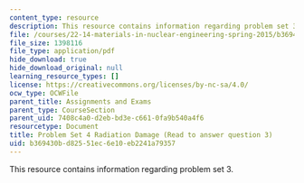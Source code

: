```yaml
---
content_type: resource
description: This resource contains information regarding problem set 3.
file: /courses/22-14-materials-in-nuclear-engineering-spring-2015/b369430bd82551ec6e10eb2241a79357_MIT22_14S15_Pset4PaprForQ3.pdf
file_size: 1398116
file_type: application/pdf
hide_download: true
hide_download_original: null
learning_resource_types: []
license: https://creativecommons.org/licenses/by-nc-sa/4.0/
ocw_type: OCWFile
parent_title: Assignments and Exams
parent_type: CourseSection
parent_uid: 7408c4a0-d2eb-bd3e-c661-0fa9b540a4f6
resourcetype: Document
title: Problem Set 4 Radiation Damage (Read to answer question 3)
uid: b369430b-d825-51ec-6e10-eb2241a79357
---
```

This resource contains information regarding problem set 3.